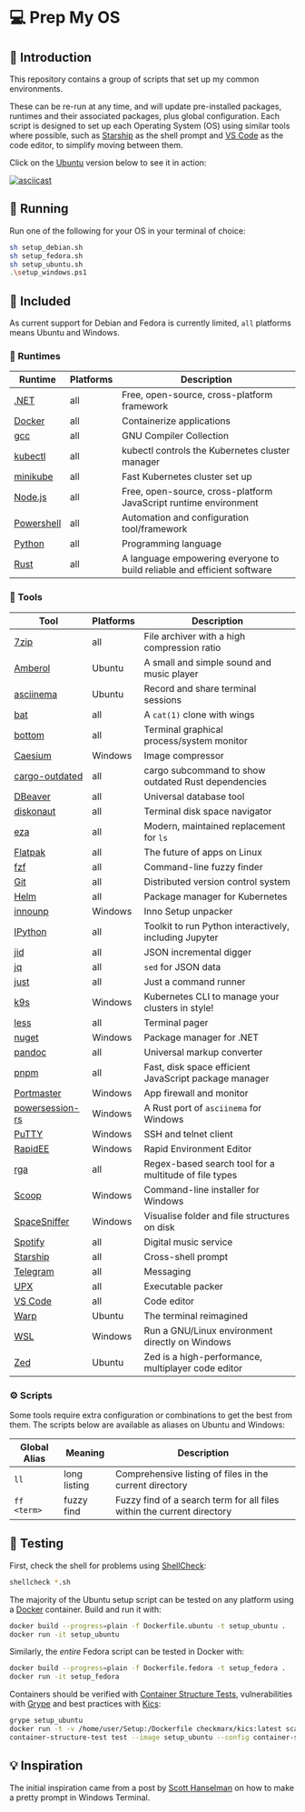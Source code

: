 # 💻 Prep My OS

## 👋 Introduction

This repository contains a group of scripts that set up my common environments.

These can be re-run at any time, and will update pre-installed packages, runtimes and their associated packages, plus global configuration.
Each script is designed to set up each Operating System (OS) using similar tools where possible,
such as [Starship] as the shell prompt and [VS Code] as the code editor,
to simplify moving between them.

Click on the [Ubuntu] version below to see it in action:

[![asciicast](https://asciinema.org/a/kblRtgZYt1p78qMtcgQ8UNAMi.svg)](https://asciinema.org/a/kblRtgZYt1p78qMtcgQ8UNAMi)

## 🏃‍ Running

Run one of the following for your OS in your terminal of choice:

```sh
sh setup_debian.sh
sh setup_fedora.sh
sh setup_ubuntu.sh
.\setup_windows.ps1
```

## 🔋 Included

As current support for Debian and Fedora is currently limited, `all` platforms means Ubuntu and Windows.

### 👟 Runtimes

| Runtime      | Platforms | Description                                                             |
| ------------ | --------- | ----------------------------------------------------------------------- |
| [.NET]       | all       | Free, open-source, cross-platform framework                             |
| [Docker]     | all       | Containerize applications                                               |
| [gcc]        | all       | GNU Compiler Collection                                                 |
| [kubectl]    | all       | kubectl controls the Kubernetes cluster manager                         |
| [minikube]   | all       | Fast Kubernetes  cluster set up                                         |
| [Node.js]    | all       | Free, open-source, cross-platform JavaScript runtime environment        |
| [Powershell] | all       | Automation and configuration tool/framework                             |
| [Python]     | all       | Programming language                                                    |
| [Rust]       | all       | A language empowering everyone to build reliable and efficient software |

### 🔨 Tools

| Tool              | Platforms | Description                                            |
| ----------------- | --------- | ------------------------------------------------------ |
| [7zip]            | all       | File archiver with a high compression ratio            |
| [Amberol]         | Ubuntu    | A small and simple sound and music player              |
| [asciinema]       | Ubuntu    | Record and share terminal sessions                     |
| [bat]             | all       | A `cat(1)` clone with wings                            |
| [bottom]          | all       | Terminal graphical process/system monitor              |
| [Caesium]         | Windows   | Image compressor                                       |
| [cargo-outdated]  | all       | cargo subcommand to show outdated Rust dependencies    |
| [DBeaver]         | all       | Universal database tool                                |
| [diskonaut]       | all       | Terminal disk space navigator                          |
| [eza]             | all       | Modern, maintained replacement for `ls`                |
| [Flatpak]         | all       | The future of apps on Linux                            |
| [fzf]             | all       | Command-line fuzzy finder                              |
| [Git]             | all       | Distributed version control system                     |
| [Helm]            | all       | Package manager for Kubernetes                         |
| [innounp]         | Windows   | Inno Setup unpacker                                    |
| [IPython]         | all       | Toolkit to run Python interactively, including Jupyter |
| [jid]             | all       | JSON incremental digger                                |
| [jq]              | all       | `sed` for JSON data                                    |
| [just]            | all       | Just a command runner                                  |
| [k9s]             | Windows   | Kubernetes CLI to manage your clusters in style!       |
| [less]            | all       | Terminal pager                                         |
| [nuget]           | Windows   | Package manager for .NET                               |
| [pandoc]          | all       | Universal markup converter                             |
| [pnpm]            | all       | Fast, disk space efficient JavaScript package manager  |
| [Portmaster]      | Windows   | App firewall and monitor                               |
| [powersession-rs] | Windows   | A Rust port of `asciinema` for Windows                 |
| [PuTTY]           | Windows   | SSH and telnet client                                  |
| [RapidEE]         | Windows   | Rapid Environment Editor                               |
| [rga]             | all       | Regex-based search tool for a multitude of file types  |
| [Scoop]           | Windows   | Command-line installer for Windows                     |
| [SpaceSniffer]    | Windows   | Visualise folder and file structures on disk           |
| [Spotify]         | all       | Digital music service                                  |
| [Starship]        | all       | Cross-shell prompt                                     |
| [Telegram]        | all       | Messaging                                              |
| [UPX]             | all       | Executable packer                                      |
| [VS Code]         | all       | Code editor                                            |
| [Warp]            | Ubuntu    | The terminal reimagined                                |
| [WSL]             | Windows   | Run a GNU/Linux environment directly on Windows        |
| [Zed]             | Ubuntu    | Zed is a high-performance, multiplayer code editor     |

### ⚙️ Scripts

Some tools require extra configuration or combinations to get the best from them.
The scripts below are available as aliases on Ubuntu and Windows:

| Global Alias | Meaning      | Description                                                            |
| ------------ | ------------ | ---------------------------------------------------------------------- |
| `ll`         | long listing | Comprehensive listing of files in the current directory                |
| `ff <term>`  | fuzzy find   | Fuzzy find of a search term for all files within the current directory |

## 🧪 Testing

First, check the shell for problems using [ShellCheck]:

```sh
shellcheck *.sh
```

The majority of the Ubuntu setup script can be tested on any platform using a [Docker] container. Build and run it with:

```sh
docker build --progress=plain -f Dockerfile.ubuntu -t setup_ubuntu .
docker run -it setup_ubuntu
```

Similarly, the _entire_ Fedora script can be tested in Docker with:

```sh
docker build --progress=plain -f Dockerfile.fedora -t setup_fedora .
docker run -it setup_fedora
```

Containers should be verified with [Container Structure Tests], vulnerabilities with [Grype] and best practices with [Kics]:

```sh
grype setup_ubuntu
docker run -t -v /home/user/Setup:/Dockerfile checkmarx/kics:latest scan -p .
container-structure-test test --image setup_ubuntu --config container-structure-test.yml
```

## 💡 Inspiration

The initial inspiration came from a post by [Scott Hanselman] on how to make a pretty prompt in Windows Terminal.

[.NET]: https://dotnet.microsoft.com/
[7zip]: https://7-zip.org/
[Amberol]: https://gitlab.gnome.org/World/amberol
[asciinema]: https://asciinema.org/
[bat]: https://github.com/sharkdp/bat
[bottom]: https://clementtsang.github.io/bottom/
[Caesium]: https://saerasoft.com/caesium
[cargo-outdated]: https://github.com/kbknapp/cargo-outdated
[Container Structure Tests]: https://github.com/GoogleContainerTools/container-structure-test
[DBeaver]: https://dbeaver.io/
[diskonaut]: https://github.com/imsnif/diskonaut
[Docker]: https://www.docker.com/
[eza]: https://github.com/eza-community/eza
[Flatpak]: https://flatpak.org/
[fzf]: https://github.com/junegunn/fzf
[gcc]: https://gcc.gnu.org/
[Git]: https://git-scm.com/
[Grype]: https://github.com/anchore/grype
[Helm]: https://helm.sh/
[innounp]: https://innounp.sourceforge.net/
[IPython]: https://ipython.readthedocs.io/
[jid]: https://github.com/simeji/jid
[jq]: https://jqlang.github.io/jq/
[just]: https://just.systems/
[k9s]: https://k9scli.io/
[Kics]: https://kics.io/
[kubectl]: https://kubernetes.io/docs/reference/kubectl/kubectl/
[less]: https://www.greenwoodsoftware.com/less/
[minikube]: https://minikube.sigs.k8s.io/
[Node.js]: https://nodejs.org/
[nuget]: https://www.nuget.org/
[pandoc]: https://pandoc.org/
[pnpm]: https://pnpm.io/
[Portmaster]: https://safing.io/
[powersession-rs]: https://github.com/Watfaq/PowerSession-rs
[Powershell]: https://github.com/PowerShell/PowerShell
[PuTTY]: https://putty.org/
[Python]: https://www.python.org/
[RapidEE]: https://www.rapidee.com/
[rga]: https://github.com/phiresky/ripgrep-all
[Rust]: https://www.rust-lang.org/
[Scoop]: https://scoop.sh/
[Scott Hanselman]: https://www.hanselman.com/blog/HowToMakeAPrettyPromptInWindowsTerminalWithPowerlineNerdFontsCascadiaCodeWSLAndOhmyposh.aspx
[ShellCheck]: https://www.shellcheck.net/
[SpaceSniffer]: http://www.uderzo.it/main_products/space_sniffer/
[Spotify]: https://open.spotify.com/
[Starship]: https://starship.rs/
[Telegram]: https://telegram.org/
[Ubuntu]: https://ubuntu.com/
[UPX]: https://upx.github.io/
[VS Code]: https://code.visualstudio.com/
[Warp]: https://www.warp.dev/
[WSL]: https://learn.microsoft.com/en-us/windows/wsl/
[Zed]: https://zed.dev/
